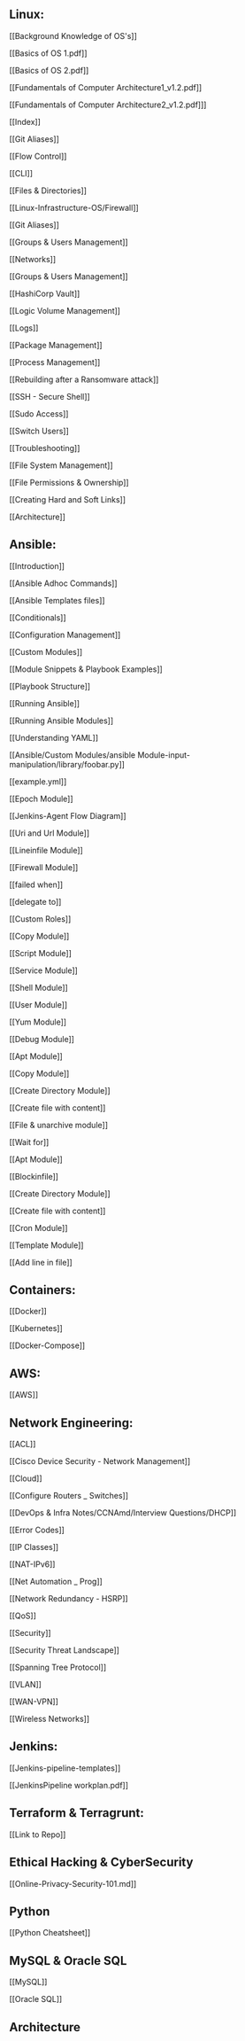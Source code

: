 
## Linux:

[[Background Knowledge of OS's]] 

[[Basics of OS 1.pdf]] 

[[Basics of OS 2.pdf]]

[[Fundamentals of Computer Architecture1_v1.2.pdf]]

[[Fundamentals of Computer Architecture2_v1.2.pdf]]]

[[Index]] 

[[Git Aliases]] 

[[Flow Control]] 

[[CLI]] 

[[Files & Directories]]

[[Linux-Infrastructure-OS/Firewall]]

[[Git Aliases]]

[[Groups & Users Management]]

[[Networks]]

[[Groups & Users Management]]

[[HashiCorp Vault]]

[[Logic Volume Management]]

[[Logs]]

[[Package Management]]

[[Process Management]]

[[Rebuilding after a Ransomware attack]]

[[SSH - Secure Shell]]

[[Sudo Access]]

[[Switch Users]]

[[Troubleshooting]]

[[File System Management]]

[[File Permissions & Ownership]]

[[Creating Hard and Soft Links]]

[[Architecture]]


## Ansible: 

 [[Introduction]] 

 [[Ansible Adhoc Commands]] 

 [[Ansible Templates files]] 

 [[Conditionals]] 

 [[Configuration Management]]

[[Custom Modules]] 

[[Module Snippets & Playbook Examples]]

[[Playbook Structure]] 

[[Running Ansible]] 

[[Running Ansible Modules]] 

[[Understanding YAML]]

[[Ansible/Custom Modules/ansible Module-input-manipulation/library/foobar.py]] 

[[example.yml]] 

[[Epoch Module]] 

[[Jenkins-Agent Flow Diagram]] 

[[Uri and Url Module]] 

[[Lineinfile Module]] 

[[Firewall Module]] 

[[failed when]] 

[[delegate to]] 

[[Custom Roles]] 

[[Copy Module]]

[[Script Module]]

[[Service Module]]

[[Shell Module]]

[[User Module]]

[[Yum Module]]

[[Debug Module]]

[[Apt Module]]

[[Copy Module]]

[[Create Directory Module]]

[[Create file with content]]

[[File & unarchive module]]

[[Wait for]]

[[Apt Module]]

[[Blockinfile]]

[[Create Directory Module]]

[[Create file with content]]

[[Cron Module]]

[[Template Module]]

[[Add line in file]]

## Containers: 

[[Docker]]

[[Kubernetes]]

[[Docker-Compose]]

## AWS: 

[[AWS]]

## Network Engineering:

[[ACL]]

[[Cisco Device Security - Network Management]]

[[Cloud]]

[[Configure Routers _ Switches]]

[[DevOps & Infra Notes/CCNAmd/Interview Questions/DHCP]]

[[Error Codes]]

[[IP Classes]]

[[NAT-IPv6]]

[[Net Automation _ Prog]]

[[Network Redundancy - HSRP]]

[[QoS]]

[[Security]]

[[Security Threat Landscape]]

[[Spanning Tree Protocol]]

[[VLAN]]

[[WAN-VPN]]

[[Wireless Networks]]

## Jenkins:

[[Jenkins-pipeline-templates]]

[[JenkinsPipeline workplan.pdf]]

## Terraform & Terragrunt:

[[Link to Repo]]

## Ethical Hacking & CyberSecurity

[[Online-Privacy-Security-101.md]]



## Python 

[[Python Cheatsheet]]

## MySQL & Oracle SQL

 [[MySQL]] 

 [[Oracle SQL]]  


## Architecture

